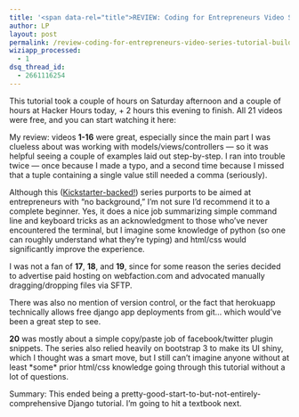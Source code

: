 ```yaml
---
title: '<span data-rel="title">REVIEW: Coding for Entrepreneurs Video Series Tutorial (Build a Django App)</span>'
author: LP
layout: post
permalink: /review-coding-for-entrepreneurs-video-series-tutorial-build-a-django-app/
wiziapp_processed:
  - 1
dsq_thread_id:
  - 2661116254
---
```

<span data-rel="content">

<p>
  This tutorial took a couple of hours on Saturday afternoon and a couple of hours at Hacker Hours today, + 2 hours this evening to finish. All 21 videos were free, and you can start watching it here:
</p>

<p>
</p>

<p>
  My review: videos <strong>1-16</strong> were great, especially since the main part I was clueless about was working with models/views/controllers &#8212; so it was helpful seeing a couple of examples laid out step-by-step. I ran into trouble twice &#8212; once because I made a typo, and a second time because I missed that a tuple containing a single value still needed a comma (seriously).
</p>

<p>
  Although this (<a href="https://www.kickstarter.com/projects/jmitchel3/coding-for-entrepreneurs">Kickstarter-backed!</a>) series purports to be aimed at entrepreneurs with &#8220;no background,&#8221; I&#8217;m not sure I&#8217;d recommend it to a complete beginner. Yes, it does a nice job summarizing simple command line and keyboard tricks as an acknowledgment to those who&#8217;ve never encountered the terminal, but I imagine some knowledge of python (so one can roughly understand what they&#8217;re typing) and html/css would significantly improve the experience.
</p>

<p>
  I was not a fan of <strong>17</strong>, <strong>18</strong>, and <strong>19</strong>, since for some reason the series decided to advertise paid hosting on webfaction.com and advocated manually dragging/dropping files via SFTP.
</p>

<p>
  There was also no mention of version control, or the fact that herokuapp technically allows free django app deployments from git&#8230; which would&#8217;ve been a great step to see.
</p>

<p>
  <strong>20</strong> was mostly about a simple copy/paste job of facebook/twitter plugin snippets. The series also relied heavily on bootstrap 3 to make its UI shiny, which I thought was a smart move, but I still can&#8217;t imagine anyone without at least *some* prior html/css knowledge going through this tutorial without a lot of questions.
</p>

<p>
  Summary: This ended being a pretty-good-start-to-but-not-entirely-comprehensive Django tutorial. I&#8217;m going to hit a textbook next.
</p></span>